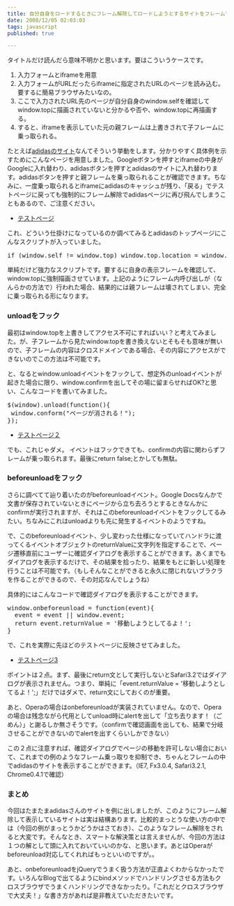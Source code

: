 ```yaml
---
title: 自分自身をロードするときにフレーム解除してロードしようとするサイトをフレームで開くときの抑制方法
date: 2008/12/05 02:03:03
tags: javascript
published: true

---
```


<p>タイトルだけ読んだら意味不明かと思います。要はこういうケースです。</p>

<ol>
<li>入力フォームとiframeを用意</li>
<li>入力フォームがURLだったらiframeに指定されたURLのページを読み込む。要するに簡易ブラウザみたいなの。</li>
<li>ここで入力されたURL先のページが自分自身のwindow.selfを確認してwindow.topに描画されていないと分かるや否や、window.topに再描画する。</li>
<li>すると、iframeを表示していた元の親フレームは上書きされて子フレームに乗っ取られる。</li>
</ol>

<p>たとえば<a href="http://www.adidas.com/jp">adidasのサイト</a>なんてそういう挙動をします。分かりやすく具体例を示すためにこんなページを用意しました。Googleボタンを押すとiframeの中身がGoogleに入れ替わり、adidasボタンを押すとadidasのサイトに入れ替わります。adidasボタンを押すと親フレームを乗っ取られることが確認できます。ちなみに、一度乗っ取られるとiframeにadidasのキャッシュが残り、「戻る」でテストページに戻っても強制的にフレーム解除でadidasページに再び飛んでしまうこともあるので、ご注意ください。</p>

<p><ul><li><a href="http://lab.katsuma.tv/beforeunload/" target="_blank">テストページ</a></li></ul></p>

<p>これ、どういう仕掛けになっているのか調べてみるとadidasのトップページにこんなスクリプトが入っていました。</p>

<p><pre>
if (window.self != window.top) window.top.location = window.self.location;
</pre></p>

<p>単純だけど強力なスクリプトです。要するに自身の表示フレームを確認して、window.topに強制描画させています。上記のようにフレーム内呼び出しが（なんらかの方法で）行われた場合、結果的には親フレームは壊されてしまい、完全に乗っ取られる形になります。</p>

<h3>unloadをフック</h3>
<p>最初はwindow.topを上書きしてアクセス不可にすればいい？と考えてみました。が、子フレームから見たwindow.topを書き換えないとそもそも意味が無いので、子フレームの内容はクロスドメインである場合、その内容にアクセスができないのでこの方法は不可能です。</p>

<p>と、なるとwindow.unloadイベントをフックして、想定外のunloadイベントが起きた場合に限り、window.confirmを出してその場に留まらせればOK?と思い、こんなコードを書いてみました。</p>

<p><pre>
$(window).unload(function(){
 window.conform("ページが消される！");
});
</pre></p>

<p><ul><li><a href="http://lab.katsuma.tv/beforeunload/index2.html" target="_blank">テストページ２</a></li></ul></p>

<p>でも、これじゃダメ。
イベントはフックできても、confirmの内容に関わらずフレームが乗っ取られます。最後にreturn false;とかしても無駄。</p>

<h3>beforeunloadをフック</h3>
<p>さらに調べてて辿り着いたのがbeforeunloadイベント。Google Docsなんかで文書が保存されていないときにページから立ち去ろうとするときなんかにconfirmが実行されますが、それはこのbeforeunloadイベントをフックしてるみたい。ちなみにこれはunloadよりも先に発生するイベントのようですね。</p>

<p>で、このbeforeunloadイベント、少し変わった仕様になっていてハンドラに渡ってくるイベントオブジェクトのreturnValueに文字列を指定することで、ページ遷移直前にユーザーに確認ダイアログを表示することができます。あくまでもダイアログを表示するだけで、その結果を拾ったり、結果をもとに新しい処理を行うことは不可能です。（もしそんなことができると永久に閉じれないブラクラを作ることができるので、その対応なんでしょうね）</p>

<p>具体的にはこんなコードで確認ダイアログを表示することができます。</p>

<p>
<pre>
window.onbeforeunload = function(event){
  event = event || window.event; 
  return event.returnValue = '移動しようとしてるよ！';
}
</pre></p>

<p>で、これを実際に先ほどのテストページに反映させてみました。</p>

<p><ul><li><a href="http://lab.katsuma.tv/beforeunload/index3.html" target="_blank">テストページ3</a></li></ul></p>


<p>ポイントは２点。まず、最後にreturn文として実行しないとSafari3.2ではダイアログが表示されません。つまり、単純に「event.returnValue = '移動しようとしてるよ！';」だけではダメで、return文にしておくのが重要。</p>

<p>あと、Operaの場合はonbeforeunloadが実装されていません。なので、Operaの場合は残念ながら代用としてunload時にalertを出して「立ち去ります！（ごめん）」と謝るしか無さそうです。（confirmで確認画面を出しても、結果で分岐させることができないのでalertを出すくらいしかできない）</p>

<p>この２点に注意すれば、確認ダイアログでページの移動を許可しない場合において、これまでの例のようなフレーム乗っ取りを抑制でき、ちゃんとフレームの中でadidasのサイトを表示することができます。（IE7, Fx3.0.4, Safari3.2.1, Chrome0.4.1で確認）</p>

<h3>まとめ</h3>
<p>今回はたまたまadidasさんのサイトを例に出しましたが、このようにフレーム解除して表示しているサイトは実は結構あります。比較的まっとうな使い方の中では（今回の例がまっとうかどうかはさておき）、このようなフレーム解除をされると大変です。そんなとき、スマートな解決策とは言えませんが、今回の方法は１つの解として頭に入れておいていいのかな、と思います。あとはOperaがbeforeunload対応してくれればもっといいのですが。。</p>

<p>あと、onbeforeunloadをjQueryでうまく扱う方法が正直よくわからなかったです。いろんなBlogで出てるようにbindメソッドでハンドリングさせる方法もクロスブラウザでうまくハンドリングできなかったり。「これだとクロスブラウザで大丈夫！」な書き方があれば是非教えていただきたいです。</p>



